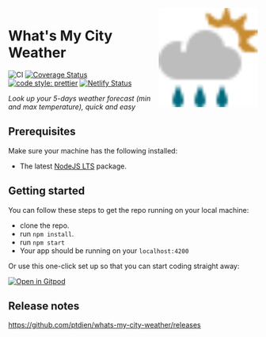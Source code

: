 <img src="public/logo.svg" height="200px" align="right"/>

# What's My City Weather
![CI](https://github.com/ptdien/whats-my-city-weather/workflows/CI/badge.svg) [![Coverage Status](https://coveralls.io/repos/github/ptdien/whats-my-city-weather/badge.svg?branch=main)](https://coveralls.io/github/ptdien/whats-my-city-weather?branch=main) [![code style: prettier](https://img.shields.io/badge/code_style-prettier-ff69b4.svg)](https://github.com/prettier/prettier) [![Netlify Status](https://api.netlify.com/api/v1/badges/52f8d160-66f2-46e2-b97f-9dd575edd62c/deploy-status)](https://app.netlify.com/sites/fervent-curran-066ad0/deploys)

_Look up your 5-days weather forecast (min and max temperature), quick and easy_

## Prerequisites

Make sure your machine has the following installed:

- The latest [NodeJS LTS](https://nodejs.org/en/) package.

## Getting started

You can follow these steps to get the repo running on your local machine:

- clone the repo.
- run `npm install`.
- run `npm start`
- Your app should be running on your `localhost:4200`


Or use this one-click set up so that you can start coding straight away:

[![Open in Gitpod](https://gitpod.io/button/open-in-gitpod.svg)](https://gitpod.io/from-referrer/)

## Release notes

https://github.com/ptdien/whats-my-city-weather/releases
